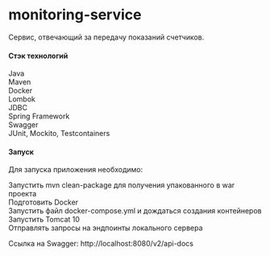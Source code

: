 # monitoring-service

Сервис, отвечающий за передачу показаний счетчиков. 

#### Стэк технологий
Java    
Maven    
Docker    
Lombok    
JDBC    
Spring Framework    
Swagger    
JUnit, Mockito, Testcontainers    

#### Запуск
Для запуска приложения необходимо:   

Запустить mvn clean-package для получения упакованного в war проекта    
Подготовить Docker    
Запустить файл docker-compose.yml и дождаться создания контейнеров    
Запустить Tomcat 10    
Отправлять запросы на эндпоинты локального сервера    

Ссылка на Swagger: http://localhost:8080/v2/api-docs

